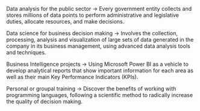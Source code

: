 
Data analysis for the public sector →
Every government entity collects and stores millions of data points to perform administrative and legislative duties, allocate resources, and make decisions.

Data science for business decision making →
Involves the collection, processing, analysis and visualization of large sets of data generated in the company in its business management, using advanced data analysis tools and techniques.

Business Intelligence projects →
Using Microsoft Power BI as a vehicle to develop analytical reports that show important information for each area as well as their main Key Performance Indicators (KPIs).

Personal or groupal training →
Discover the benefits of working with programming languages, ​​following a scientific method to radically increase the quality of decision making.
